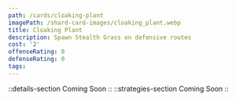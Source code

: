 ```yaml
---
path: /cards/cloaking-plant
imagePath: /shard-card-images/cloaking_plant.webp
title: Cloaking Plant
description: Spawn Stealth Grass on defensive routes
cost: '2'
offenseRating: 0
defenseRating: 0
tags:
---
```

::details-section
Coming Soon
::
::strategies-section
Coming Soon
::